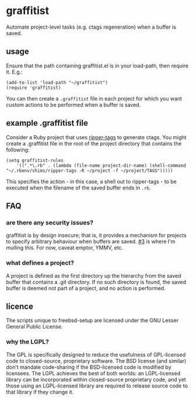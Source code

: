# graffitist
Automate project-level tasks (e.g. ctags regeneration) when a buffer is saved.

## usage

Ensure that the path containing graffitist.el is in your load-path, then require it.  E.g.:

    (add-to-list 'load-path "~/graffitist")
    (require 'graffitist)

You can then create a `.graffitist` file in each project for which you want custom actions to be performed when a buffer is saved.

## example .graffitist file

Consider a Ruby project that uses [ripper-tags](https://github.com/tmm1/ripper-tags) to generate ctags.  You might create a .graffitist file in the root of the project directory that contains the following:

    (setq graffitist-rules
        '((".*\.rb" . (lambda (file-name project-dir-name) (shell-command "~/.rbenv/shims/ripper-tags -R ~/project -f ~/project/TAGS")))))

This specifies the action - in this case, a shell out to ripper-tags - to be executed when the filename of the saved buffer ends in `.rb`.

## FAQ

### are there any security issues?
graffitist is by design insecure; that is, it provides a mechanism for projects to specify arbitrary behaviour when buffers are saved.  [#3](https://github.com/duncan-bayne/graffitist/issues/3) is where I'm mulling this.  For now, caveat emptor, YMMV, etc.

### what defines a project?
A project is defined as the first directory up the hierarchy from the saved buffer that contains a .git directory.  If no such directory is found, the saved buffer is deemed not part of a project, and no action is performed.

## licence
The scripts unique to freebsd-setup are licensed under the GNU Lesser General Public License.

### why the LGPL?
The GPL is specifically designed to reduce the usefulness of GPL-licensed code to closed-source, proprietary software. The BSD license (and similar) don't mandate code-sharing if the BSD-licensed code is modified by licensees. The LGPL achieves the best of both worlds: an LGPL-licensed library can be incorporated within closed-source proprietary code, and yet those using an LGPL-licensed library are required to release source code to that library if they change it.

